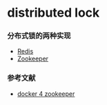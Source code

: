 # distributed lock

### 分布式锁的两种实现
- [Redis](https://spring.io/guides/gs/messaging-redis/)
- [Zookeeper](http://zookeeper.apache.org/)

### 参考文献
- [docker 4 zookeeper](https://blog.csdn.net/wu1226419614/article/details/78075898)
